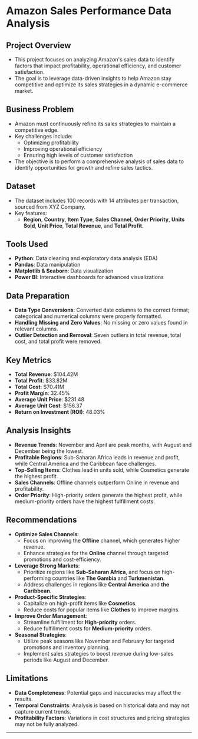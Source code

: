 # **Amazon Sales Performance Data Analysis**

## **Project Overview**
- This project focuses on analyzing Amazon's sales data to identify factors that impact profitability, operational efficiency, and customer satisfaction.
- The goal is to leverage data-driven insights to help Amazon stay competitive and optimize its sales strategies in a dynamic e-commerce market.

## **Business Problem**
- Amazon must continuously refine its sales strategies to maintain a competitive edge.
- Key challenges include:
  - Optimizing profitability
  - Improving operational efficiency
  - Ensuring high levels of customer satisfaction
- The objective is to perform a comprehensive analysis of sales data to identify opportunities for growth and refine sales tactics.

## **Dataset**
- The dataset includes 100 records with 14 attributes per transaction, sourced from XYZ Company.
- Key features:
  - **Region**, **Country**, **Item Type**, **Sales Channel**, **Order Priority**, **Units Sold**, **Unit Price**, **Total Revenue**, and **Total Profit**.

## **Tools Used**
- **Python**: Data cleaning and exploratory data analysis (EDA)
- **Pandas**: Data manipulation
- **Matplotlib & Seaborn**: Data visualization
- **Power BI**: Interactive dashboards for advanced visualizations

## **Data Preparation**
- **Data Type Conversions**: Converted date columns to the correct format; categorical and numerical columns were properly formatted.
- **Handling Missing and Zero Values**: No missing or zero values found in relevant columns.
- **Outlier Detection and Removal**: Seven outliers in total revenue, total cost, and total profit were removed.

## **Key Metrics**
- **Total Revenue**: $104.42M
- **Total Profit**: $33.82M
- **Total Cost**: $70.41M
- **Profit Margin**: 32.45%
- **Average Unit Price**: $231.48
- **Average Unit Cost**: $156.37
- **Return on Investment (ROI)**: 48.03%

## **Analysis Insights**
- **Revenue Trends**: November and April are peak months, with August and December being the lowest.
- **Profitable Regions**: Sub-Saharan Africa leads in revenue and profit, while Central America and the Caribbean face challenges.
- **Top-Selling Items**: Clothes lead in units sold, while Cosmetics generate the highest profit.
- **Sales Channels**: Offline channels outperform Online in revenue and profitability.
- **Order Priority**: High-priority orders generate the highest profit, while medium-priority orders have the highest fulfillment costs.

## **Recommendations**
- **Optimize Sales Channels**:
  - Focus on improving the **Offline** channel, which generates higher revenue.
  - Enhance strategies for the **Online** channel through targeted promotions and cost-efficiency.
- **Leverage Strong Markets**:
  - Prioritize regions like **Sub-Saharan Africa**, and focus on high-performing countries like **The Gambia** and **Turkmenistan**.
  - Address challenges in regions like **Central America** and **the Caribbean**.
- **Product-Specific Strategies**:
  - Capitalize on high-profit items like **Cosmetics**.
  - Reduce costs for popular items like **Clothes** to improve margins.
- **Improve Order Management**:
  - Streamline fulfillment for **High-priority** orders.
  - Reduce fulfillment costs for **Medium-priority** orders.
- **Seasonal Strategies**:
  - Utilize peak seasons like November and February for targeted promotions and inventory planning.
  - Implement sales strategies to boost revenue during low-sales periods like August and December.

## **Limitations**
- **Data Completeness**: Potential gaps and inaccuracies may affect the results.
- **Temporal Constraints**: Analysis is based on historical data and may not capture current trends.
- **Profitability Factors**: Variations in cost structures and pricing strategies may not be fully analyzed.

---


